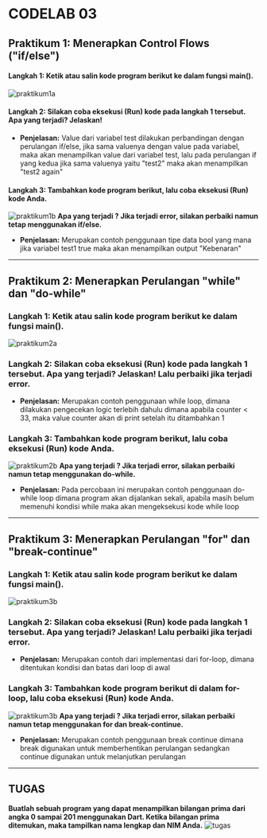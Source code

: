 # CODELAB 03

## Praktikum 1: Menerapkan Control Flows ("if/else")
#### Langkah 1: Ketik atau salin kode program berikut ke dalam fungsi main().
![praktikum1a](/codelab03_dart/img/praktikum1a.png)
#### Langkah 2: Silakan coba eksekusi (Run) kode pada langkah 1 tersebut. Apa yang terjadi? Jelaskan!
* **Penjelasan:** Value dari variabel test dilakukan perbandingan dengan perulangan if/else, jika sama valuenya dengan value pada variabel, maka akan menampilkan value dari variabel test, lalu pada perulangan if yang kedua jika sama valuenya yaitu "test2" maka akan menampilkan "test2 again"
#### Langkah 3: Tambahkan kode program berikut, lalu coba eksekusi (Run) kode Anda.
![praktikum1b](/codelab03_dart/img/praktikum1b.png)
**Apa yang terjadi ? Jika terjadi error, silakan perbaiki namun tetap menggunakan if/else.**
* **Penjelasan:** Merupakan contoh penggunaan tipe data bool yang mana jika variabel test1 true maka akan menampilkan output "Kebenaran"
---
## Praktikum 2: Menerapkan Perulangan "while" dan "do-while"
### Langkah 1: Ketik atau salin kode program berikut ke dalam fungsi main().
![praktikum2a](/codelab03_dart/img/praktikum2a.png)
### Langkah 2: Silakan coba eksekusi (Run) kode pada langkah 1 tersebut. Apa yang terjadi? Jelaskan! Lalu perbaiki jika terjadi error.
* **Penjelasan:** Merupakan contoh penggunaan while loop, dimana dilakukan pengecekan logic terlebih dahulu dimana apabila counter < 33, maka value counter akan di print setelah itu ditambahkan 1
### Langkah 3: Tambahkan kode program berikut, lalu coba eksekusi (Run) kode Anda.
![praktikum2b](/codelab03_dart/img/praktikum2b.png)
**Apa yang terjadi ? Jika terjadi error, silakan perbaiki namun tetap menggunakan do-while.**
* **Penjelasan:** Pada percobaan ini merupakan contoh penggunaan do-while loop dimana program akan dijalankan sekali, apabila masih belum memenuhi kondisi while maka akan mengeksekusi kode while loop
---
## Praktikum 3: Menerapkan Perulangan "for" dan "break-continue"
### Langkah 1: Ketik atau salin kode program berikut ke dalam fungsi main().
![praktikum3b](/codelab03_dart/img/praktikum3a.png)
### Langkah 2: Silakan coba eksekusi (Run) kode pada langkah 1 tersebut. Apa yang terjadi? Jelaskan! Lalu perbaiki jika terjadi error.
* **Penjelasan:** Merupakan contoh dari implementasi dari for-loop, dimana ditentukan kondisi dan batas dari loop di awal
### Langkah 3: Tambahkan kode program berikut di dalam for-loop, lalu coba eksekusi (Run) kode Anda.
![praktikum3b](/codelab03_dart/img/praktikum3b.png)
**Apa yang terjadi ? Jika terjadi error, silakan perbaiki namun tetap menggunakan for dan break-continue.**
* **Penjelasan:** Merupakan contoh penggunaan break continue dimana break digunakan untuk memberhentikan perulangan sedangkan continue digunakan untuk melanjutkan perulangan
---
## TUGAS
**Buatlah sebuah program yang dapat menampilkan bilangan prima dari angka 0 sampai 201 menggunakan Dart. Ketika bilangan prima ditemukan, maka tampilkan nama lengkap dan NIM Anda.**
![tugas](/codelab03_dart/img/Tugas.png)
